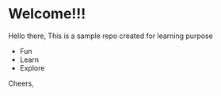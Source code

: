 # Welcome!!!

Hello there, 
This is a sample repo created for learning purpose
- Fun
- Learn
- Explore

Cheers,
